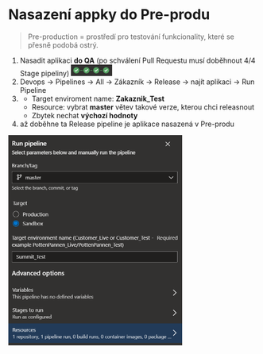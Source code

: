 # Nasazení appky do Pre-produ
>Pre-production = prostředí pro testování funkcionality, které se přesně podobá ostrý.

1. Nasadit aplikaci **do QA** (po schválení Pull Requestu musí doběhnout 4/4 Stage pipeliny) <img src="/Apps/Pics/4stages.png" alt="MarineGEO circle logo" style="height: 23px;"/>
2. Devops → Pipelines → All → Zákazník → Release → najít aplikaci → Run Pipeline
3. - Target enviroment name: **Zakaznik_Test**
   - Resource: vybrat **master** větev takové verze, kterou chci releasnout
   - Zbytek nechat  **výchozí hodnoty**
4. až doběhne ta Release pipeline je aplikace nasazená v Pre-produ

<img src="/Apps/Pics/Run_preprod.png" alt="MarineGEO circle logo" style="width: 350px;"/>
